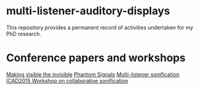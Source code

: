 # multi-listener-auditory-displays

This repository provides a permanent record of activities undertaken for my PhD research.
# Conference papers and workshops

[Making visible the invisible](https://github.com/dalmatianrex/multi-listener-auditory-displays/blob/master/Conference%20papers%20and%20workshops/Making_visible_the_invisible.pdf)
[Phantom Signals](https://github.com/dalmatianrex/multi-listener-auditory-displays/blob/master/Conference%20papers%20and%20workshops/Phantom.pdf)
[Multi-listener sonification](https://github.com/dalmatianrex/multi-listener-auditory-displays/blob/master/Conference%20papers%20and%20workshops/MLS.pdf)
[ICAD2015 Workshop on collaborative sonification](https://github.com/dalmatianrex/multi-listener-auditory-displays/blob/master/Conference%20papers%20and%20workshops/ICAD_2015_Workshop.pdf)



